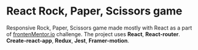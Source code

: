 # React Rock, Paper, Scissors game

Responsive Rock, Paper, Scissors game made mostly with React as a part of [frontenMentor.io](https://www.frontendmentor.io/challenges/rock-paper-scissors-game-pTgwgvgH) challenge.
The project uses **React**, **React-router**. **Create-react-app**, **Redux**, **Jest**, **Framer-motion**.